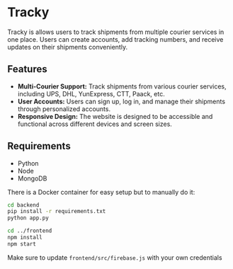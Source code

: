 # Tracky

Tracky is allows users to track shipments from multiple courier services in one place. Users can create accounts, add tracking numbers, and receive updates on their shipments conveniently.

## Features

- **Multi-Courier Support:** Track shipments from various courier services, including UPS, DHL, YunExpress, CTT, Paack, etc.
- **User Accounts:** Users can sign up, log in, and manage their shipments through personalized accounts.
- **Responsive Design:** The website is designed to be accessible and functional across different devices and screen sizes.

## Requirements
- Python
- Node
- MongoDB

There is a Docker container for easy setup but to manually do it:

```bash
cd backend
pip install -r requirements.txt
python app.py

cd ../frontend
npm install
npm start
```

Make sure to update `frontend/src/firebase.js` with your own credentials